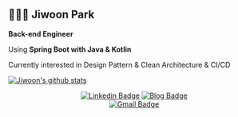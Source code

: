 ## 👨🏻‍💻  Jiwoon Park 

**Back-end Engineer**

Using **Spring Boot with Java & Kotlin**

Currently interested in Design Pattern & Clean Architecture & CI/CD

[![Jiwoon's github stats](https://github-readme-stats.vercel.app/api?username=ParkJiwoon&show_icons=true&theme=tokyonight)](https://github.com/bcp0109/github-readme-stats)

<div align=center>

[![Linkedin Badge](https://img.shields.io/badge/-LinkedIn-blue?style=flat-square&logo=Linkedin&logoColor=white)](https://www.linkedin.com/in/bcp0109/)
[![Blog Badge](http://img.shields.io/badge/-Tech%20blog-black?style=flat-square&logo=blogger&logoColor=white)](https://bcp0109.tistory.com/)	
[![Gmail Badge](https://img.shields.io/badge/Gmail-d14836?style=flat-square&logo=Gmail&logoColor=white&link=mailto:bcp0109@gmail.com)](mailto:bcp0109@gmail.com)

</div>
